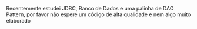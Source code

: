 Recentemente estudei JDBC, Banco de Dados e uma palinha de DAO Pattern, por favor não espere um código de alta qualidade e nem algo muito elaborado
